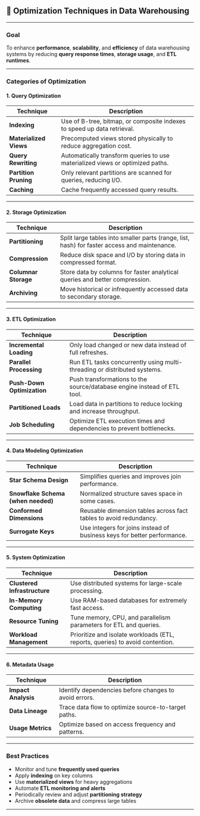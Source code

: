 ## 📘 Optimization Techniques in Data Warehousing

---

### **Goal**

To enhance **performance**, **scalability**, and **efficiency** of data warehousing systems by reducing **query response times**, **storage usage**, and **ETL runtimes**.

---

### **Categories of Optimization**

#### **1. Query Optimization**
| Technique | Description |
|----------|-------------|
| **Indexing** | Use of B-tree, bitmap, or composite indexes to speed up data retrieval. |
| **Materialized Views** | Precomputed views stored physically to reduce aggregation cost. |
| **Query Rewriting** | Automatically transform queries to use materialized views or optimized paths. |
| **Partition Pruning** | Only relevant partitions are scanned for queries, reducing I/O. |
| **Caching** | Cache frequently accessed query results. |

---

#### **2. Storage Optimization**
| Technique | Description |
|----------|-------------|
| **Partitioning** | Split large tables into smaller parts (range, list, hash) for faster access and maintenance. |
| **Compression** | Reduce disk space and I/O by storing data in compressed format. |
| **Columnar Storage** | Store data by columns for faster analytical queries and better compression. |
| **Archiving** | Move historical or infrequently accessed data to secondary storage. |

---

#### **3. ETL Optimization**
| Technique | Description |
|----------|-------------|
| **Incremental Loading** | Only load changed or new data instead of full refreshes. |
| **Parallel Processing** | Run ETL tasks concurrently using multi-threading or distributed systems. |
| **Push-Down Optimization** | Push transformations to the source/database engine instead of ETL tool. |
| **Partitioned Loads** | Load data in partitions to reduce locking and increase throughput. |
| **Job Scheduling** | Optimize ETL execution times and dependencies to prevent bottlenecks. |

---

#### **4. Data Modeling Optimization**
| Technique | Description |
|----------|-------------|
| **Star Schema Design** | Simplifies queries and improves join performance. |
| **Snowflake Schema (when needed)** | Normalized structure saves space in some cases. |
| **Conformed Dimensions** | Reusable dimension tables across fact tables to avoid redundancy. |
| **Surrogate Keys** | Use integers for joins instead of business keys for better performance. |

---

#### **5. System Optimization**
| Technique | Description |
|----------|-------------|
| **Clustered Infrastructure** | Use distributed systems for large-scale processing. |
| **In-Memory Computing** | Use RAM-based databases for extremely fast access. |
| **Resource Tuning** | Tune memory, CPU, and parallelism parameters for ETL and queries. |
| **Workload Management** | Prioritize and isolate workloads (ETL, reports, queries) to avoid contention. |

---

#### **6. Metadata Usage**
| Technique | Description |
|----------|-------------|
| **Impact Analysis** | Identify dependencies before changes to avoid errors. |
| **Data Lineage** | Trace data flow to optimize source-to-target paths. |
| **Usage Metrics** | Optimize based on access frequency and patterns.

---

### **Best Practices**

- Monitor and tune **frequently used queries**
- Apply **indexing** on key columns
- Use **materialized views** for heavy aggregations
- Automate **ETL monitoring and alerts**
- Periodically review and adjust **partitioning strategy**
- Archive **obsolete data** and compress large tables

---

